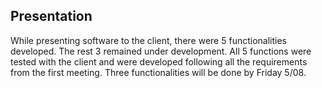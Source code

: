 ## Presentation
While presenting software to the client, there were 5 functionalities developed.
 The rest 3 remained under development.
 All 5 functions were tested with the client and were developed following all
 the requirements from the first meeting. Three functionalities will be done
 by Friday  5/08.

